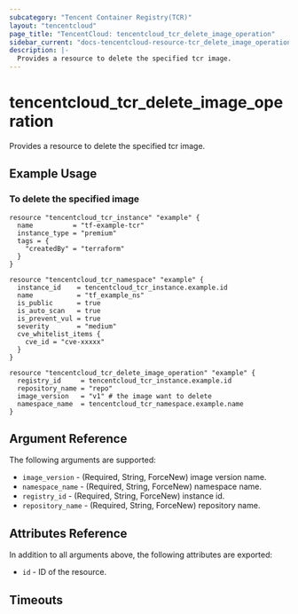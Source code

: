 ```yaml
---
subcategory: "Tencent Container Registry(TCR)"
layout: "tencentcloud"
page_title: "TencentCloud: tencentcloud_tcr_delete_image_operation"
sidebar_current: "docs-tencentcloud-resource-tcr_delete_image_operation"
description: |-
  Provides a resource to delete the specified tcr image.
---
```


# tencentcloud_tcr_delete_image_operation

Provides a resource to delete the specified tcr image.

## Example Usage

### To delete the specified image

```hcl
resource "tencentcloud_tcr_instance" "example" {
  name          = "tf-example-tcr"
  instance_type = "premium"
  tags = {
    "createdBy" = "terraform"
  }
}

resource "tencentcloud_tcr_namespace" "example" {
  instance_id    = tencentcloud_tcr_instance.example.id
  name           = "tf_example_ns"
  is_public      = true
  is_auto_scan   = true
  is_prevent_vul = true
  severity       = "medium"
  cve_whitelist_items {
    cve_id = "cve-xxxxx"
  }
}

resource "tencentcloud_tcr_delete_image_operation" "example" {
  registry_id     = tencentcloud_tcr_instance.example.id
  repository_name = "repo"
  image_version   = "v1" # the image want to delete
  namespace_name  = tencentcloud_tcr_namespace.example.name
}
```

## Argument Reference

The following arguments are supported:

* `image_version` - (Required, String, ForceNew) image version name.
* `namespace_name` - (Required, String, ForceNew) namespace name.
* `registry_id` - (Required, String, ForceNew) instance id.
* `repository_name` - (Required, String, ForceNew) repository name.

## Attributes Reference

In addition to all arguments above, the following attributes are exported:

* `id` - ID of the resource.



## Timeouts

<no value>


